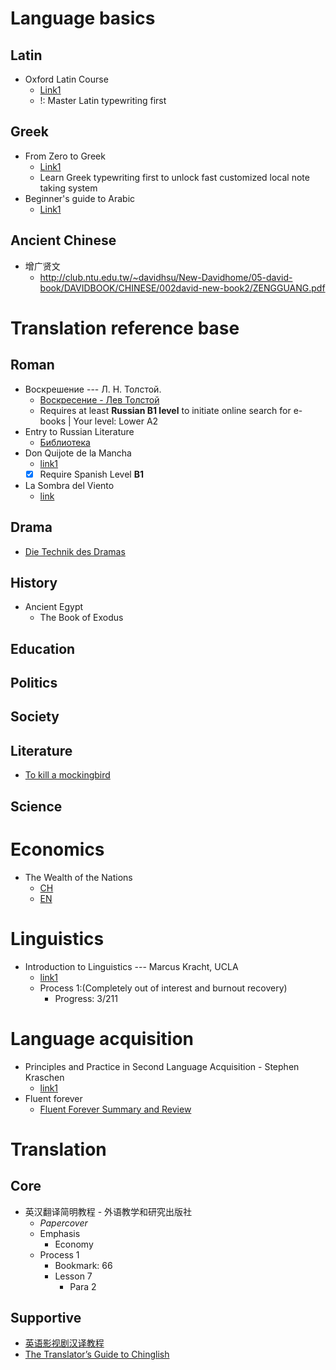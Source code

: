 # Language basics
## Latin
- Oxford Latin Course
  - [Link1](http://web.lancastercountryday.org/books/latin/OxfordLatin.pdf)
  - !: Master Latin typewriting first
## Greek
- From Zero to Greek
  - [Link1](http://www.dramata.com/ACL_2008_Zero_to_Greek_workshop.pdf)
  - Learn Greek typewriting first to unlock fast customized local note taking system
- Beginner's guide to Arabic
  - [Link1](https://www.learnarabiconline.com/Beginners_Guide_To_Arabic.pdf)
## Ancient Chinese
- 增广贤文
  - http://club.ntu.edu.tw/~davidhsu/New-Davidhome/05-david-book/DAVIDBOOK/CHINESE/002david-new-book2/ZENGGUANG.pdf


# Translation reference base

## Roman
- Воскрешение --- Л. Н. Толстой.
  - [Воскресение - Лев Толстой](https://ilibrary.ru/text/1462/index.html)
  - Requires at least **Russian B1 level** to initiate online search for e-books | Your level: Lower A2
- Entry to Russian Literature
  - [Библиотека](https://ilibrary.ru/)
- Don Quijote de la Mancha
  - [link1](http://www.daemcopiapo.cl/Biblioteca/Archivos/7_6253.pdf)
  - [x] Require Spanish Level **B1**
- La Sombra del Viento
  - [link](http://www.daemcopiapo.cl/Biblioteca/Archivos/7_6253.pdf)

## Drama
- [Die Technik des Dramas](http://docplayer.org/23284737-Gustav-freytag-die-technik-des-dramas.html)

## History
- Ancient Egypt
  - The Book of Exodus


## Education

## Politics

## Society

## Literature
- [To kill a mockingbird](http://giove.isti.cnr.it/demo/eread/Libri/angry/Mockingbird.pdf)

## Science

# Economics
- The Wealth of the Nations
  - [CH](https://drive.google.com/file/d/1GRPuF3bB2uMhfKqYf2-FXB0yeW6dbbaa/view?usp=sharing)
  - [EN](https://www.ibiblio.org/ml/libri/s/SmithA_WealthNations_p.pdf)
# Linguistics
- Introduction to Linguistics --- Marcus Kracht, UCLA
    - [link1](https://linguistics.ucla.edu/people/Kracht/courses/ling20-fall07/ling-intro.pdf)
    - Process 1:(Completely out of interest and burnout recovery)
      - Progress: 3/211

# Language acquisition
- Principles and Practice in Second Language Acquisition - Stephen Kraschen
  - [link1](http://www.sdkrashen.com/content/books/principles_and_practice.pdf)
- Fluent forever
  - [Fluent Forever Summary and Review](https://lifeclub.org/books/fluent-forever-gabriel-wyner-review-summary)

# Translation
## Core
- 英汉翻译简明教程 - 外语教学和研究出版社
  - *Papercover*
  - Emphasis
    - Economy
  - Process 1
    - Bookmark: 66
    - Lesson 7
      - Para 2
## Supportive
- [英语影视剧汉译教程](https://book.douban.com/subject/20428664)
- [The Translator’s Guide to Chinglish](#T)